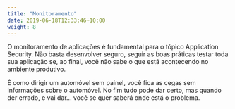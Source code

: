 ```yaml
---
title: "Monitoramento"
date: 2019-06-18T12:33:46+10:00
weight: 8
---
```


O monitoramento de aplicações é fundamental para o tópico Application Security. Não basta desenvolver seguro, seguir as boas práticas
testar toda sua aplicação se, ao final, você não sabe o que está acontecendo no ambiente produtivo.

É como dirigir um automóvel sem painel, você fica as cegas sem informações sobre o automóvel. No fim tudo pode dar certo, mas quando der errado, e vai dar... 
você se quer saberá onde está o problema.